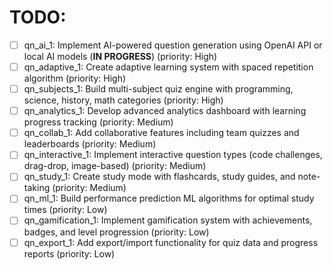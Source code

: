 # TODO:

- [ ] qn_ai_1: Implement AI-powered question generation using OpenAI API or local AI models (**IN PROGRESS**) (priority: High)
- [ ] qn_adaptive_1: Create adaptive learning system with spaced repetition algorithm (priority: High)
- [ ] qn_subjects_1: Build multi-subject quiz engine with programming, science, history, math categories (priority: High)
- [ ] qn_analytics_1: Develop advanced analytics dashboard with learning progress tracking (priority: Medium)
- [ ] qn_collab_1: Add collaborative features including team quizzes and leaderboards (priority: Medium)
- [ ] qn_interactive_1: Implement interactive question types (code challenges, drag-drop, image-based) (priority: Medium)
- [ ] qn_study_1: Create study mode with flashcards, study guides, and note-taking (priority: Medium)
- [ ] qn_ml_1: Build performance prediction ML algorithms for optimal study times (priority: Low)
- [ ] qn_gamification_1: Implement gamification system with achievements, badges, and level progression (priority: Low)
- [ ] qn_export_1: Add export/import functionality for quiz data and progress reports (priority: Low)
